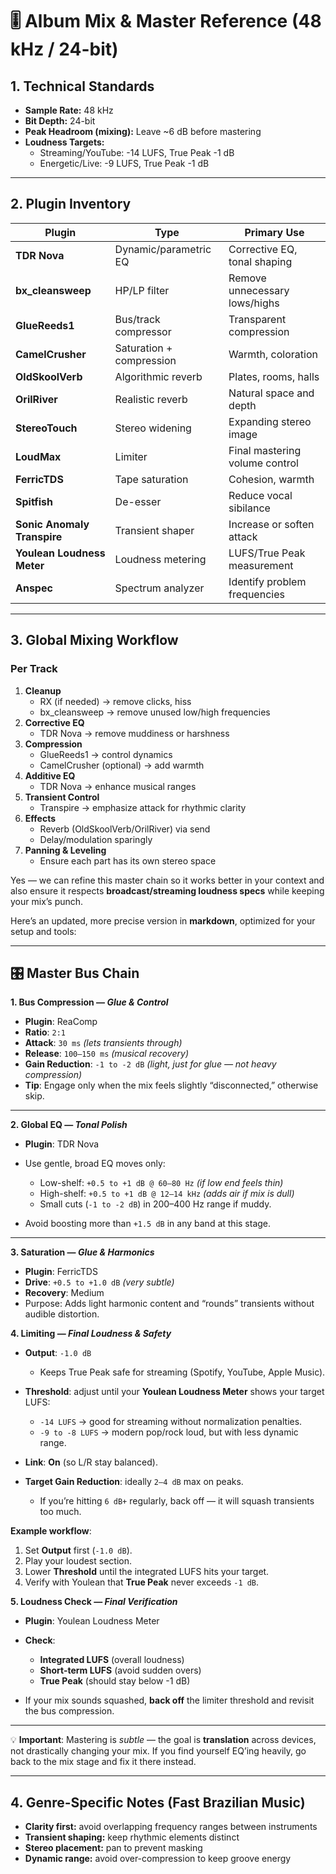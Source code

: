 # 🎚️ Album Mix & Master Reference (48 kHz / 24-bit)

## 1. Technical Standards
- **Sample Rate:** 48 kHz
- **Bit Depth:** 24-bit
- **Peak Headroom (mixing):** Leave ~6 dB before mastering
- **Loudness Targets:**
  - Streaming/YouTube: -14 LUFS, True Peak -1 dB
  - Energetic/Live: -9 LUFS, True Peak -1 dB

---

## 2. Plugin Inventory
| Plugin | Type | Primary Use |
|--------|------|-------------|
| **TDR Nova** | Dynamic/parametric EQ | Corrective EQ, tonal shaping |
| **bx_cleansweep** | HP/LP filter | Remove unnecessary lows/highs |
| **GlueReeds1** | Bus/track compressor | Transparent compression |
| **CamelCrusher** | Saturation + compression | Warmth, coloration |
| **OldSkoolVerb** | Algorithmic reverb | Plates, rooms, halls |
| **OrilRiver** | Realistic reverb | Natural space and depth |
| **StereoTouch** | Stereo widening | Expanding stereo image |
| **LoudMax** | Limiter | Final mastering volume control |
| **FerricTDS** | Tape saturation | Cohesion, warmth |
| **Spitfish** | De-esser | Reduce vocal sibilance |
| **Sonic Anomaly Transpire** | Transient shaper | Increase or soften attack |
| **Youlean Loudness Meter** | Loudness metering | LUFS/True Peak measurement |
| **Anspec** | Spectrum analyzer | Identify problem frequencies |

---

## 3. Global Mixing Workflow

### Per Track
1. **Cleanup**
   - RX (if needed) → remove clicks, hiss
   - bx_cleansweep → remove unused low/high frequencies
2. **Corrective EQ**
   - TDR Nova → remove muddiness or harshness
3. **Compression**
   - GlueReeds1 → control dynamics
   - CamelCrusher (optional) → add warmth
4. **Additive EQ**
   - TDR Nova → enhance musical ranges
5. **Transient Control**
   - Transpire → emphasize attack for rhythmic clarity
6. **Effects**
   - Reverb (OldSkoolVerb/OrilRiver) via send
   - Delay/modulation sparingly
7. **Panning & Leveling**
   - Ensure each part has its own stereo space

Yes — we can refine this master chain so it works better in your context and also ensure it respects **broadcast/streaming loudness specs** while keeping your mix’s punch.

Here’s an updated, more precise version in **markdown**, optimized for your setup and tools:

---

## 🎛 Master Bus Chain

**1. Bus Compression — *Glue & Control***

* **Plugin**: ReaComp
* **Ratio**: `2:1`
* **Attack**: `30 ms` *(lets transients through)*
* **Release**: `100–150 ms` *(musical recovery)*
* **Gain Reduction**: `-1 to -2 dB` *(light, just for glue — not heavy compression)*
* **Tip**: Engage only when the mix feels slightly “disconnected,” otherwise skip.

---

**2. Global EQ — *Tonal Polish***

* **Plugin**: TDR Nova
* Use gentle, broad EQ moves only:

  * Low-shelf: `+0.5 to +1 dB @ 60–80 Hz` *(if low end feels thin)*
  * High-shelf: `+0.5 to +1 dB @ 12–14 kHz` *(adds air if mix is dull)*
  * Small cuts (`-1 to -2 dB`) in 200–400 Hz range if muddy.
* Avoid boosting more than `+1.5 dB` in any band at this stage.

---

**3. Saturation — *Glue & Harmonics***

* **Plugin**: FerricTDS
* **Drive**: `+0.5 to +1.0 dB` *(very subtle)*
* **Recovery**: Medium
* Purpose: Adds light harmonic content and “rounds” transients without audible distortion.

**4. Limiting — *Final Loudness & Safety***

* **Output**: `-1.0 dB`

  * Keeps True Peak safe for streaming (Spotify, YouTube, Apple Music).

* **Threshold**: adjust until your **Youlean Loudness Meter** shows your target LUFS:

  * `-14 LUFS` → good for streaming without normalization penalties.
  * `-9 to -8 LUFS` → modern pop/rock loud, but with less dynamic range.

* **Link**: **On** (so L/R stay balanced).

* **Target Gain Reduction**: ideally `2–4 dB` max on peaks.

  * If you’re hitting `6 dB+` regularly, back off — it will squash transients too much.

**Example workflow**:

1. Set **Output** first (`-1.0 dB`).
2. Play your loudest section.
3. Lower **Threshold** until the integrated LUFS hits your target.
4. Verify with Youlean that **True Peak** never exceeds `-1 dB`.

**5. Loudness Check — *Final Verification***

* **Plugin**: Youlean Loudness Meter
* **Check**:

  * **Integrated LUFS** (overall loudness)
  * **Short-term LUFS** (avoid sudden overs)
  * **True Peak** (should stay below -1 dB)
* If your mix sounds squashed, **back off** the limiter threshold and revisit the bus compression.

---

💡 **Important**:
Mastering is *subtle* — the goal is **translation** across devices, not drastically changing your mix. If you find yourself EQ’ing heavily, go back to the mix stage and fix it there instead.

---

## 4. Genre-Specific Notes (Fast Brazilian Music)
- **Clarity first:** avoid overlapping frequency ranges between instruments
- **Transient shaping:** keep rhythmic elements distinct
- **Stereo placement:** pan to prevent masking
- **Dynamic range:** avoid over-compression to keep groove energy
